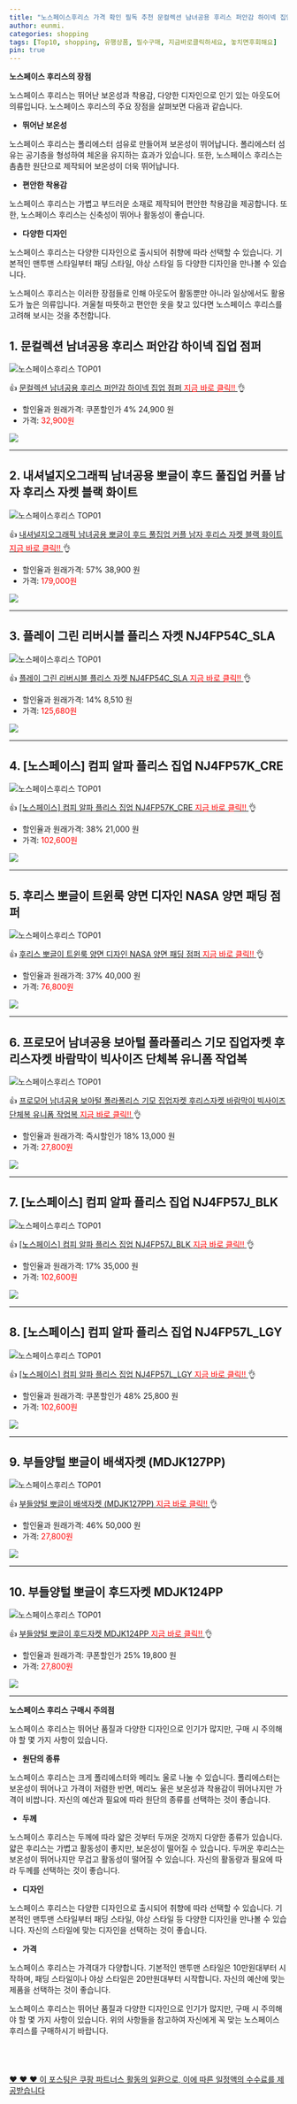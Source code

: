 ```yaml
---
title: "노스페이스후리스 가격 확인 필독 추천 문컬렉션 남녀공용 후리스 퍼안감 하이넥 집업 점퍼 비교 장점 구매가이드"
author: eunmi.
categories: shopping
tags: [Top10, shopping, 유행상품, 필수구매, 지금바로클릭하세요, 놓치면후회해요]
pin: true
---
```

**노스페이스 후리스의 장점**

노스페이스 후리스는 뛰어난 보온성과 착용감, 다양한 디자인으로 인기 있는 아웃도어 의류입니다. 노스페이스 후리스의 주요 장점을 살펴보면 다음과 같습니다.

* **뛰어난 보온성**

노스페이스 후리스는 폴리에스터 섬유로 만들어져 보온성이 뛰어납니다. 폴리에스터 섬유는 공기층을 형성하여 체온을 유지하는 효과가 있습니다. 또한, 노스페이스 후리스는 촘촘한 원단으로 제작되어 보온성이 더욱 뛰어납니다.

* **편안한 착용감**

노스페이스 후리스는 가볍고 부드러운 소재로 제작되어 편안한 착용감을 제공합니다. 또한, 노스페이스 후리스는 신축성이 뛰어나 활동성이 좋습니다.

* **다양한 디자인**

노스페이스 후리스는 다양한 디자인으로 출시되어 취향에 따라 선택할 수 있습니다. 기본적인 맨투맨 스타일부터 패딩 스타일, 야상 스타일 등 다양한 디자인을 만나볼 수 있습니다.

노스페이스 후리스는 이러한 장점들로 인해 아웃도어 활동뿐만 아니라 일상에서도 활용도가 높은 의류입니다. 겨울철 따뜻하고 편안한 옷을 찾고 있다면 노스페이스 후리스를 고려해 보시는 것을 추천합니다.

   

## 1. 문컬렉션 남녀공용 후리스 퍼안감 하이넥 집업 점퍼

![노스페이스후리스 TOP01](https://thumbnail6.coupangcdn.com/thumbnails/remote/230x230ex/image/vendor_inventory/f5da/5dc3e21e13b2fce3de62c7d650adbc48a3c5e3a0fb6f9104be5eaba4227f.jpg)


👍 [문컬렉션 남녀공용 후리스 퍼안감 하이넥 집업 점퍼 <font color=red> 지금 바로 클릭!! </font> ](https://link.coupang.com/re/AFFSDP?lptag=AF3617701&subid=GithubCoopas&pageKey=6177263947&traceid=V0-153&itemId=12099856763&vendorItemId=79371671011) 👌 


- 할인율과 원래가격: 쿠폰할인가 4%  24,900   원
- 가격: <span style='color:red'>32,900원</span>

[![](/discount_price.png)](https://link.coupang.com/re/AFFSDP?lptag=AF3617701&subid=GithubCoopas&pageKey=6177263947&traceid=V0-153&itemId=12099856763&vendorItemId=79371671011)

---


   

## 2. 내셔널지오그래픽 남녀공용 뽀글이 후드 풀집업 커플 남자 후리스 자켓 블랙 화이트

![노스페이스후리스 TOP01](https://thumbnail8.coupangcdn.com/thumbnails/remote/230x230ex/image/vendor_inventory/80d9/ba614d384e14730b0204d74ee5cfe756e9aee01dde9e32a98d9feba501f0.png)


👍 [내셔널지오그래픽 남녀공용 뽀글이 후드 풀집업 커플 남자 후리스 자켓 블랙 화이트 <font color=red> 지금 바로 클릭!! </font> ](https://link.coupang.com/re/AFFSDP?lptag=AF3617701&subid=GithubCoopas&pageKey=7592500550&traceid=V0-153&itemId=20066240412&vendorItemId=87162101187) 👌 


- 할인율과 원래가격: 57%  38,900   원
- 가격: <span style='color:red'>179,000원</span>

[![](/discount_price.png)](https://link.coupang.com/re/AFFSDP?lptag=AF3617701&subid=GithubCoopas&pageKey=7592500550&traceid=V0-153&itemId=20066240412&vendorItemId=87162101187)

---


   

## 3. 플레이 그린 리버시블 플리스 자켓 NJ4FP54C_SLA

![노스페이스후리스 TOP01](https://thumbnail8.coupangcdn.com/thumbnails/remote/230x230ex/image/vendor_inventory/acfa/24fc9f3f78f4117ddd08f4fc3498f25c02f403c07f48b3a64cea54532a59.jpg)


👍 [플레이 그린 리버시블 플리스 자켓 NJ4FP54C_SLA <font color=red> 지금 바로 클릭!! </font> ](https://link.coupang.com/re/AFFSDP?lptag=AF3617701&subid=GithubCoopas&pageKey=7665650444&traceid=V0-153&itemId=20434379978&vendorItemId=87513207934) 👌 


- 할인율과 원래가격: 14%  8,510   원
- 가격: <span style='color:red'>125,680원</span>

[![](/discount_price.png)](https://link.coupang.com/re/AFFSDP?lptag=AF3617701&subid=GithubCoopas&pageKey=7665650444&traceid=V0-153&itemId=20434379978&vendorItemId=87513207934)

---


   

## 4. [노스페이스] 컴피 알파 플리스 집업 NJ4FP57K_CRE

![노스페이스후리스 TOP01](https://thumbnail10.coupangcdn.com/thumbnails/remote/230x230ex/image/vendor_inventory/a679/21e77ee5156a2fa0d268cd1d2244a64d3b290a6615aef091b95bb6b84c2e.jpg)


👍 [[노스페이스] 컴피 알파 플리스 집업 NJ4FP57K_CRE <font color=red> 지금 바로 클릭!! </font> ](https://link.coupang.com/re/AFFSDP?lptag=AF3617701&subid=GithubCoopas&pageKey=7506129748&traceid=V0-153&itemId=19658136206&vendorItemId=86763971650) 👌 


- 할인율과 원래가격: 38%  21,000   원
- 가격: <span style='color:red'>102,600원</span>

[![](/discount_price.png)](https://link.coupang.com/re/AFFSDP?lptag=AF3617701&subid=GithubCoopas&pageKey=7506129748&traceid=V0-153&itemId=19658136206&vendorItemId=86763971650)

---


   

## 5. 후리스 뽀글이 트윈룩 양면 디자인 NASA 양면 패딩 점퍼

![노스페이스후리스 TOP01](https://thumbnail10.coupangcdn.com/thumbnails/remote/230x230ex/image/vendor_inventory/31b7/7e19430089bc3851c2b42e1b953be6e5d57132b171ddbd3d27e3215e124b.jpg)


👍 [후리스 뽀글이 트윈룩 양면 디자인 NASA 양면 패딩 점퍼 <font color=red> 지금 바로 클릭!! </font> ](https://link.coupang.com/re/AFFSDP?lptag=AF3617701&subid=GithubCoopas&pageKey=7670613251&traceid=V0-153&itemId=20461186240&vendorItemId=87540864820) 👌 


- 할인율과 원래가격: 37%  40,000   원
- 가격: <span style='color:red'>76,800원</span>

[![](/discount_price.png)](https://link.coupang.com/re/AFFSDP?lptag=AF3617701&subid=GithubCoopas&pageKey=7670613251&traceid=V0-153&itemId=20461186240&vendorItemId=87540864820)

---


   

## 6. 프로모어 남녀공용 보아털 폴라폴리스 기모 집업자켓 후리스자켓 바람막이 빅사이즈 단체복 유니폼 작업복

![노스페이스후리스 TOP01](https://thumbnail9.coupangcdn.com/thumbnails/remote/230x230ex/image/vendor_inventory/7a84/a9a6bd1908d7a5d19dff88a1bf71d4001b120ca2490005dc4c077e07de71.jpg)


👍 [프로모어 남녀공용 보아털 폴라폴리스 기모 집업자켓 후리스자켓 바람막이 빅사이즈 단체복 유니폼 작업복 <font color=red> 지금 바로 클릭!! </font> ](https://link.coupang.com/re/AFFSDP?lptag=AF3617701&subid=GithubCoopas&pageKey=7591989096&traceid=V0-153&itemId=20064127456&vendorItemId=71795721558) 👌 


- 할인율과 원래가격: 즉시할인가 18%  13,000   원
- 가격: <span style='color:red'>27,800원</span>

[![](/discount_price.png)](https://link.coupang.com/re/AFFSDP?lptag=AF3617701&subid=GithubCoopas&pageKey=7591989096&traceid=V0-153&itemId=20064127456&vendorItemId=71795721558)

---


   

## 7. [노스페이스] 컴피 알파 플리스 집업 NJ4FP57J_BLK

![노스페이스후리스 TOP01](https://thumbnail9.coupangcdn.com/thumbnails/remote/230x230ex/image/vendor_inventory/16d6/3a3b383038e7ac51afaccd6122b81d00b19505750b19ff55681a79bca099.jpg)


👍 [[노스페이스] 컴피 알파 플리스 집업 NJ4FP57J_BLK <font color=red> 지금 바로 클릭!! </font> ](https://link.coupang.com/re/AFFSDP?lptag=AF3617701&subid=GithubCoopas&pageKey=7506132181&traceid=V0-153&itemId=19658149133&vendorItemId=86763984135) 👌 


- 할인율과 원래가격: 17%  35,000   원
- 가격: <span style='color:red'>102,600원</span>

[![](/discount_price.png)](https://link.coupang.com/re/AFFSDP?lptag=AF3617701&subid=GithubCoopas&pageKey=7506132181&traceid=V0-153&itemId=19658149133&vendorItemId=86763984135)

---


   

## 8. [노스페이스] 컴피 알파 플리스 집업 NJ4FP57L_LGY

![노스페이스후리스 TOP01](https://thumbnail8.coupangcdn.com/thumbnails/remote/230x230ex/image/vendor_inventory/d637/bd889b3eb1e57bbe5f4eddd97a642ce4885a91e5405b17c69c2a4c145b5f.jpg)


👍 [[노스페이스] 컴피 알파 플리스 집업 NJ4FP57L_LGY <font color=red> 지금 바로 클릭!! </font> ](https://link.coupang.com/re/AFFSDP?lptag=AF3617701&subid=GithubCoopas&pageKey=7525094539&traceid=V0-153&itemId=19744976726&vendorItemId=86848595067) 👌 


- 할인율과 원래가격: 쿠폰할인가 48%  25,800   원
- 가격: <span style='color:red'>102,600원</span>

[![](/discount_price.png)](https://link.coupang.com/re/AFFSDP?lptag=AF3617701&subid=GithubCoopas&pageKey=7525094539&traceid=V0-153&itemId=19744976726&vendorItemId=86848595067)

---


   

## 9. 부들양털 뽀글이 배색자켓 (MDJK127PP)

![노스페이스후리스 TOP01](https://thumbnail7.coupangcdn.com/thumbnails/remote/230x230ex/image/vendor_inventory/29de/8ca71e8a507a59c2fdbfbd42fdd928e8621b8d1f588a5d2a1535cf67c7bb.jpg)


👍 [부들양털 뽀글이 배색자켓 (MDJK127PP) <font color=red> 지금 바로 클릭!! </font> ](https://link.coupang.com/re/AFFSDP?lptag=AF3617701&subid=GithubCoopas&pageKey=7156417905&traceid=V0-153&itemId=18002163637&vendorItemId=87153975545) 👌 


- 할인율과 원래가격: 46%  50,000   원
- 가격: <span style='color:red'>27,800원</span>

[![](/discount_price.png)](https://link.coupang.com/re/AFFSDP?lptag=AF3617701&subid=GithubCoopas&pageKey=7156417905&traceid=V0-153&itemId=18002163637&vendorItemId=87153975545)

---


   

## 10. 부들양털 뽀글이 후드자켓 MDJK124PP

![노스페이스후리스 TOP01](https://thumbnail6.coupangcdn.com/thumbnails/remote/230x230ex/image/vendor_inventory/5efa/26247f0f7e0d63b2828933131f94a985eb426d1b91f0c1086634e60d999c.jpg)


👍 [부들양털 뽀글이 후드자켓 MDJK124PP <font color=red> 지금 바로 클릭!! </font> ](https://link.coupang.com/re/AFFSDP?lptag=AF3617701&subid=GithubCoopas&pageKey=7154569388&traceid=V0-153&itemId=16203758100&vendorItemId=85263880520) 👌 


- 할인율과 원래가격: 쿠폰할인가 25%  19,800   원
- 가격: <span style='color:red'>27,800원</span>

[![](/discount_price.png)](https://link.coupang.com/re/AFFSDP?lptag=AF3617701&subid=GithubCoopas&pageKey=7154569388&traceid=V0-153&itemId=16203758100&vendorItemId=85263880520)

---
**노스페이스 후리스 구매시 주의점**

노스페이스 후리스는 뛰어난 품질과 다양한 디자인으로 인기가 많지만, 구매 시 주의해야 할 몇 가지 사항이 있습니다.

* **원단의 종류**

노스페이스 후리스는 크게 폴리에스터와 메리노 울로 나눌 수 있습니다. 폴리에스터는 보온성이 뛰어나고 가격이 저렴한 반면, 메리노 울은 보온성과 착용감이 뛰어나지만 가격이 비쌉니다. 자신의 예산과 필요에 따라 원단의 종류를 선택하는 것이 좋습니다.

* **두께**

노스페이스 후리스는 두께에 따라 얇은 것부터 두꺼운 것까지 다양한 종류가 있습니다. 얇은 후리스는 가볍고 활동성이 좋지만, 보온성이 떨어질 수 있습니다. 두꺼운 후리스는 보온성이 뛰어나지만 무겁고 활동성이 떨어질 수 있습니다. 자신의 활동량과 필요에 따라 두께를 선택하는 것이 좋습니다.

* **디자인**

노스페이스 후리스는 다양한 디자인으로 출시되어 취향에 따라 선택할 수 있습니다. 기본적인 맨투맨 스타일부터 패딩 스타일, 야상 스타일 등 다양한 디자인을 만나볼 수 있습니다. 자신의 스타일에 맞는 디자인을 선택하는 것이 좋습니다.

* **가격**

노스페이스 후리스는 가격대가 다양합니다. 기본적인 맨투맨 스타일은 10만원대부터 시작하며, 패딩 스타일이나 야상 스타일은 20만원대부터 시작합니다. 자신의 예산에 맞는 제품을 선택하는 것이 좋습니다.

노스페이스 후리스는 뛰어난 품질과 다양한 디자인으로 인기가 많지만, 구매 시 주의해야 할 몇 가지 사항이 있습니다. 위의 사항들을 참고하여 자신에게 꼭 맞는 노스페이스 후리스를 구매하시기 바랍니다.<br><br><br><br><br> [ ❤ ❤ ❤ 이 포스팅은 쿠팡 파트너스 활동의 일환으로, 이에 따른 일정액의 수수료를 제공받습니다](https://link.coupang.com/a/bcEFyh)